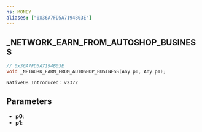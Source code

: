 ```yaml
---
ns: MONEY
aliases: ["0x36A7FD5A7194B03E"]
---
```

## _NETWORK_EARN_FROM_AUTOSHOP_BUSINESS

```c
// 0x36A7FD5A7194B03E
void _NETWORK_EARN_FROM_AUTOSHOP_BUSINESS(Any p0, Any p1);
```

```
NativeDB Introduced: v2372
```

## Parameters
* **p0**:
* **p1**:
